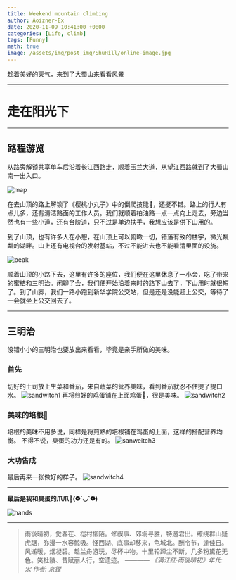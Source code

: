 ```yaml
---
title: Weekend mountain climbing
author: Aoizner-Ex
date: 2020-11-09 10:41:00 +0800
categories: [Life, climb]
tags: [Funny]
math: true
image: /assets/img/post_img/ShuHill/online-image.jpg
---
```


趁着美好的天气，来到了大蜀山来看看风景

---

# 走在阳光下

---

## 路程游览

从路旁解锁共享单车后沿着长江西路走，顺着玉兰大道，从望江西路就到了大蜀山南一出入口。

![map](/assets/img/post_img/ShuHill/map.png)

在去山顶的路上解锁了《樱桃小丸子》中的倒爬技能🤭，还挺不错。路上的行人有点儿多，还有清洁路面的工作人员。我们就顺着柏油路一点一点向上走去，旁边当然也有一些小道，还有台阶道，只不过是单边扶手，我想应该是供下山用的。

到了山顶，也有许多人在小憩，在山顶上可以俯瞰一切，错落有致的楼宇，微光粼粼的湖畔。山上还有电视台的发射基站，不过不能进去也不能看清里面的设施。

![peak](/assets/img/post_img/ShuHill/viewcity.jpg)

顺着山顶的小路下去，这里有许多的座位，我们便在这里休息了一小会，吃了带来的蜜桔和三明治。闲聊了会，我们便开始沿着来时的路下山去了，下山用时就很短了。到了山脚，我们一路小跑到新华学院公交站，但是还是没能赶上公交，等待了一会就坐上公交回去了。

***

## 三明治

没错小小的三明治也要放出来看看，毕竟是亲手所做的美味。

### 首先

切好的土司放上生菜和番茄，来自蔬菜的营养美味，看到番茄就忍不住提了提口水。
![sandwitch1](/assets/img/post_img/ShuHill/sandwitch2.jpg)
再将煎好的鸡蛋铺在上面鸡蛋🥚，很是美味。
![sandwitch2](/assets/img/post_img/ShuHill/sandwitch3.jpg)

### 美味的培根🥓

培根的美味不用多说，同样是将煎熟的培根铺在鸡蛋的上面，这样的搭配营养均衡。
不得不说，臭蛋的功力还是有的。
![sanweitch3](/assets/img/post_img/ShuHill/sandwitch1.jpg)

### 大功告成

最后再来一张做好的样子。
![sandwitch4](/assets/img/post_img/ShuHill/sandwitch4.jpg)


---

**最后是我和臭蛋的爪爪💑(❁´◡`❁)**

![hands](/assets/img/post_img/ShuHill/sharkhand.jpg)

---

>雨後晴初，觉春在、桤村柳陌。修禊事、郊坰寻胜，特邀君出。缭绕群山疑虎踞，弥漫一水容鲸吸。怪西湖、底事却移来，龟城北。酬令节，逢佳日。风递暖，烟凝碧。趁兰舟游玩，尽杯中物。十里轮蹄尘不断，几多粉黛花无色。笑杜陵、昔赋丽人行，空遗迹。    ———— *《满江红·雨後晴初》年代: 宋 作者: 京镗*

